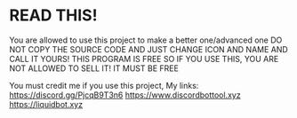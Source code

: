 # READ THIS!
You are allowed to use this project to make a better one/advanced one
DO NOT COPY THE SOURCE CODE AND JUST CHANGE ICON AND NAME AND CALL IT YOURS!
THIS PROGRAM IS FREE SO IF YOU USE THIS, YOU ARE NOT ALLOWED TO SELL IT! IT MUST BE FREE

You must credit me if you use this project,
My links:
https://discord.gg/PjcqB9T3n6
https://www.discordbottool.xyz
https://liquidbot.xyz
